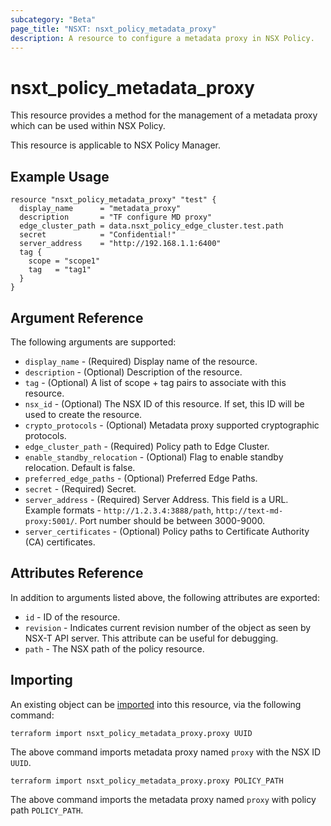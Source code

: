 ```yaml
---
subcategory: "Beta"
page_title: "NSXT: nsxt_policy_metadata_proxy"
description: A resource to configure a metadata proxy in NSX Policy.
---
```


# nsxt_policy_metadata_proxy

This resource provides a method for the management of a metadata proxy which can be used within NSX Policy.

This resource is applicable to NSX Policy Manager.

## Example Usage

```hcl
resource "nsxt_policy_metadata_proxy" "test" {
  display_name      = "metadata_proxy"
  description       = "TF configure MD proxy"
  edge_cluster_path = data.nsxt_policy_edge_cluster.test.path
  secret            = "Confidential!"
  server_address    = "http://192.168.1.1:6400"
  tag {
    scope = "scope1"
    tag   = "tag1"
  }
}
```

## Argument Reference

The following arguments are supported:

* `display_name` - (Required) Display name of the resource.
* `description` - (Optional) Description of the resource.
* `tag` - (Optional) A list of scope + tag pairs to associate with this resource.
* `nsx_id` - (Optional) The NSX ID of this resource. If set, this ID will be used to create the resource.
* `crypto_protocols` - (Optional) Metadata proxy supported cryptographic protocols.
* `edge_cluster_path` - (Required) Policy path to Edge Cluster.
* `enable_standby_relocation` - (Optional) Flag to enable standby relocation. Default is false.
* `preferred_edge_paths` - (Optional) Preferred Edge Paths.
* `secret` - (Required) Secret.
* `server_address` - (Required) Server Address. This field is a URL. Example formats - `http://1.2.3.4:3888/path`, `http://text-md-proxy:5001/`. Port number should be between 3000-9000.
* `server_certificates` - (Optional) Policy paths to Certificate Authority (CA) certificates.

## Attributes Reference

In addition to arguments listed above, the following attributes are exported:

* `id` - ID of the resource.
* `revision` - Indicates current revision number of the object as seen by NSX-T API server. This attribute can be useful
  for debugging.
* `path` - The NSX path of the policy resource.

## Importing

An existing object can be [imported][docs-import] into this resource, via the following command:

[docs-import]: https://developer.hashicorp.com/terraform/cli/import

```shell
terraform import nsxt_policy_metadata_proxy.proxy UUID
```

The above command imports metadata proxy named `proxy` with the NSX ID `UUID`.

```shell
terraform import nsxt_policy_metadata_proxy.proxy POLICY_PATH
```

The above command imports the metadata proxy named `proxy` with policy path `POLICY_PATH`.
